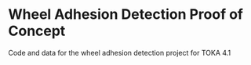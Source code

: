 # Wheel Adhesion Detection Proof of Concept

Code and data for the wheel adhesion detection project for TOKA 4.1
